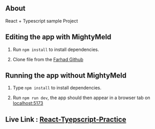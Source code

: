 ## About

React + Typescript sample Project

## Editing the app with MightyMeld

1. Run `npm install` to install dependencies.

2. Clone file from the [Farhad Github](https://github.com/Farhad2590/React-Typescript.git)

## Running the app without MightyMeld

1. Type `npm install` to install dependencies.

2. Run `npm run dev`, the app should then appear in a browser tab on [localhost:5173](localhost:5173)

## Live Link : [React-Tyepscript-Practice](https://66efc1d67b85065108f1b632--silly-babka-d289c0.netlify.app/)